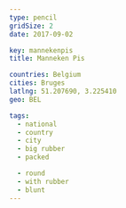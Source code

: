 ```yaml
---
type: pencil
gridSize: 2
date: 2017-09-02

key: mannekenpis
title: Manneken Pis

countries: Belgium
cities: Bruges
latlng: 51.207690, 3.225410
geo: BEL

tags:
  - national
  - country
  - city
  - big rubber
  - packed

  - round
  - with rubber
  - blunt
---
```

